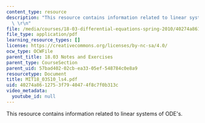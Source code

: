 ```yaml
---
content_type: resource
description: "This resource contains information related to linear systems of ODE's.\
  \ \r\n"
file: /media/courses/18-03-differential-equations-spring-2010/40274a8612753f7940474f8c7f0b313c_MIT18_03S10_ls4.pdf
file_type: application/pdf
learning_resource_types: []
license: https://creativecommons.org/licenses/by-nc-sa/4.0/
ocw_type: OCWFile
parent_title: 18.03 Notes and Exercises
parent_type: CourseSection
parent_uid: 57bad402-02cb-ea33-05ef-548784c0e8a9
resourcetype: Document
title: MIT18_03S10_ls4.pdf
uid: 40274a86-1275-3f79-4047-4f8c7f0b313c
video_metadata:
  youtube_id: null
---
```

This resource contains information related to linear systems of ODE's. 
